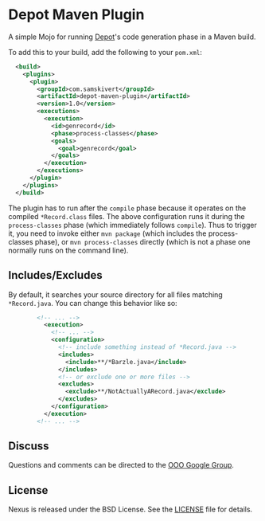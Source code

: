 # Depot Maven Plugin

A simple Mojo for running [Depot]'s code generation phase in a Maven build.

To add this to your build, add the following to your `pom.xml`:

```xml
  <build>
    <plugins>
      <plugin>
        <groupId>com.samskivert</groupId>
        <artifactId>depot-maven-plugin</artifactId>
        <version>1.0</version>
        <executions>
          <execution>
            <id>genrecord</id>
            <phase>process-classes</phase>
            <goals>
              <goal>genrecord</goal>
            </goals>
          </execution>
        </executions>
      </plugin>
    </plugins>
  </build>
```

The plugin has to run after the `compile` phase because it operates on the compiled `*Record.class`
files. The above configuration runs it during the `process-classes` phase (which immediately
follows `compile`). Thus to trigger it, you need to invoke either `mvn package` (which includes the
process-classes phase), or `mvn process-classes` directly (which is not a phase one normally runs
on the command line).

## Includes/Excludes

By default, it searches your source directory for all files matching `*Record.java`. You can change
this behavior like so:

```xml
        <!-- ... -->
          <execution>
            <!-- ... -->
            <configuration>
              <!-- include something instead of *Record.java -->
              <includes>
                <include>**/*Barzle.java</include>
              </includes>
              <!-- or exclude one or more files -->
              <excludes>
                <exclude>**/NotActuallyARecord.java</exclude>
              </excludes>
            </configuration>
          </execution>
        <!-- ... -->
```

## Discuss

Questions and comments can be directed to the [OOO Google Group].

## License

Nexus is released under the BSD License. See the [LICENSE] file for details.

[Depot]: https://code.google.com/p/depot
[OOO Google Group]: http://groups.google.com/group/ooo-libs
[LICENSE]: https://github.com/samskivert/depot-maven-plugin/blob/master/LICENSE
